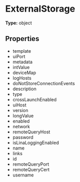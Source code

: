 # ExternalStorage


**Type:** object

## Properties
* template
* uiPort
* metadata
* intValue
* deviceMap
* logHosts
* doNotStoreConnectionEvents
* description
* type
* crossLaunchEnabled
* uiHost
* version
* longValue
* enabled
* network
* remoteQueryHost
* password
* isLinaLoggingEnabled
* name
* links
* id
* remoteQueryPort
* remoteQueryCert
* username
